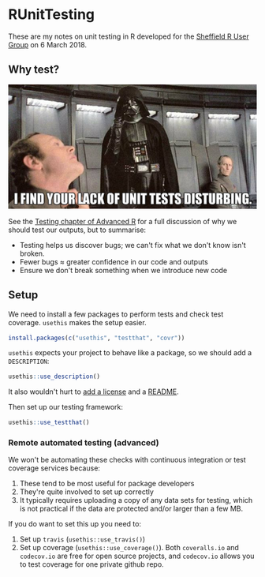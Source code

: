 
<!-- README.md is generated from README.Rmd. Please edit that file -->
RUnitTesting
============

These are my notes on unit testing in R developed for the [Sheffield R User Group](http://sheffieldr.github.io/) on 6 March 2018.

Why test?
---------

![I find your lack of unit tests disturbing](img/lack-of-unit-tests-disturbing.png)

See the [Testing chapter of Advanced R](http://r-pkgs.had.co.nz/tests.html) for a full discussion of why we should test our outputs, but to summarise:

-   Testing helps us discover bugs; we can't fix what we don't know isn't broken.
-   Fewer bugs ≈ greater confidence in our code and outputs
-   Ensure we don't break something when we introduce new code

Setup
-----

We need to install a few packages to perform tests and check test coverage. `usethis` makes the setup easier.

``` r
install.packages(c("usethis", "testthat", "covr"))
```

`usethis` expects your project to behave like a package, so we should add a `DESCRIPTION`:

``` r
usethis::use_description()
```

It also wouldn't hurt to [add a license](http://r-pkgs.had.co.nz/description.html#license) and a [README](http://r-pkgs.had.co.nz/release.html#important-files).

Then set up our testing framework:

``` r
usethis::use_testthat()
```

### Remote automated testing (advanced)

We won't be automating these checks with continuous integration or test coverage services because:

1.  These tend to be most useful for package developers
2.  They're quite involved to set up correctly
3.  It typically requires uploading a copy of any data sets for testing, which is not practical if the data are protected and/or larger than a few MB.

If you do want to set this up you need to:

1.  Set up `travis` (`usethis::use_travis()`)
2.  Set up coverage (`usethis::use_coverage()`). Both `coveralls.io` and `codecov.io` are free for open source projects, and `codecov.io` allows you to test coverage for one private github repo.
